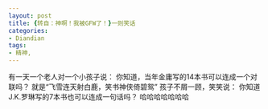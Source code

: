 ```yaml
---
layout: post
title: {转自：神啊！我被GFW了！}一则笑话
categories:
- Diandian
tags:
- 精神, 
---
```

有一天一个老人对一个小孩子说： 你知道，当年金庸写的14本书可以连成一个对联吗？ 就是“飞雪连天射白鹿，笑书神侠倚碧鸳” 孩子不屑一顾，笑笑说： 你知道J.K.罗琳写的7本书也可以连成一句话吗？ 哈哈哈哈哈哈哈